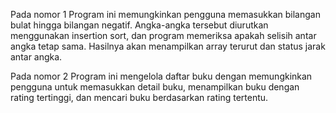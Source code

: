 Pada nomor 1
Program ini memungkinkan pengguna memasukkan bilangan bulat hingga bilangan negatif. Angka-angka tersebut diurutkan menggunakan insertion sort, dan program memeriksa apakah selisih antar angka tetap sama. Hasilnya akan menampilkan array terurut dan status jarak antar angka.

Pada nomor 2
Program ini mengelola daftar buku dengan memungkinkan pengguna untuk memasukkan detail buku, menampilkan buku dengan rating tertinggi, dan mencari buku berdasarkan rating tertentu.

